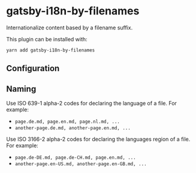 # gatsby-i18n-by-filenames
Internationalize content based by a filename suffix.

This plugin can be installed with:

```
yarn add gatsby-i18n-by-filenames
```


## Configuration

## Naming
Use ISO 639-1 alpha-2 codes for declaring the language of a file. For example:
 - `page.de.md, page.en.md, page.nl.md, ...`
 - `another-page.de.md, another-page.en.md, ...`

Use ISO 3166-2 alpha-2 codes for declaring the languages region of a file. For example:
 - `page.de-DE.md, page.de-CH.md, page.en.md, ...`
 - `another-page.en-US.md, another-page.en-GB.md, ...`


